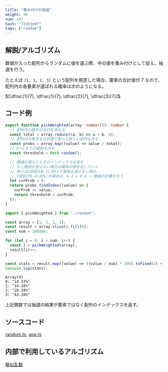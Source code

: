 ```yaml
---
title: "重み付けの抽選"
weight: 40
num: 187
hash: "72d33e9f"
tags: ["random"]
---
```


## 解説/アルゴリズム

数値が入った配列からランダムに値を選ぶ際、中の値を重み付けとして捉え、抽選を行う。

たとえば `[1, 1, 2, 3]` という配列を用意した場合、要素の合計値が 7 なので、配列内の各要素が選ばれる確率は次のようになる。

$[\dfrac{1}{7}, \dfrac{1}{7}, \dfrac{2}{7}, \dfrac{3}{7}]$

## コード例

```typescript
export function pickWeighted(array: number[]): number {
  // 配列内の数字の合計を求める
  const total = array.reduce((a, b) => a + b, 0);
  // 配列内の数字を合計値で割った新しい配列を作る
  const probs = array.map((value) => value / total);
  // 0～1までの閾値を作る
  const threshold = Math.random();

  // 閾値を超えたときのインデックスを返す
  // もし閾値を超えない場合は確率の値を足していく
  // 例えば1回目が0.1(10%)で閾値を超えない場合、
  // 2回目が0.4(40%)の場合は、0.1 + 0.4 > 閾値の計算を行う
  let curProb = 0;
  return probs.findIndex((value) => {
    curProb += value;
    return threshold < curProb;
  });
}
```

```typescript
import { pickWeighted } from "./random";

const array = [1, 1, 2, 3];
const result = array.slice().fill(0);
const num = 100000;

for (let i = 0; i < num; i++) {
  const i = pickWeighted(array);
  result[i]++;
}

const stats = result.map((value) => ((value / num) * 100).toFixed(2) + "%");
console.log(stats);
```

```text
Array(4)
0: "14.33%"
1: "14.18%"
2: "28.39%"
3: "43.10%"
```

上記関数では抽選の結果が要素ではなく配列のインデックスを返す。

## ソースコード

[random.ts](./static/code/72d33e9f/random.ts), [app.ts](./static/code/72d33e9f/app.ts)

## 内部で利用しているアルゴリズム

[擬似乱数](/e14deb99)
